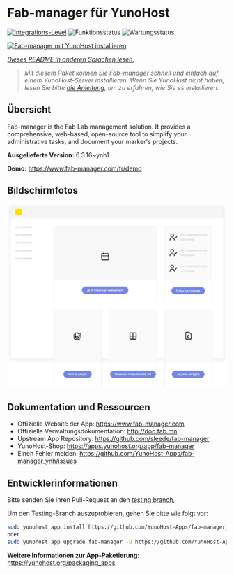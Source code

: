 <!--
N.B.: Diese README wurde automatisch von <https://github.com/YunoHost/apps/tree/master/tools/readme_generator> generiert.
Sie darf NICHT von Hand bearbeitet werden.
-->

# Fab-manager für YunoHost

[![Integrations-Level](https://dash.yunohost.org/integration/fab-manager.svg)](https://dash.yunohost.org/appci/app/fab-manager) ![Funktionsstatus](https://ci-apps.yunohost.org/ci/badges/fab-manager.status.svg) ![Wartungsstatus](https://ci-apps.yunohost.org/ci/badges/fab-manager.maintain.svg)

[![Fab-manager mit YunoHost installieren](https://install-app.yunohost.org/install-with-yunohost.svg)](https://install-app.yunohost.org/?app=fab-manager)

*[Dieses README in anderen Sprachen lesen.](./ALL_README.md)*

> *Mit diesem Paket können Sie Fab-manager schnell und einfach auf einem YunoHost-Server installieren.
Wenn Sie YunoHost nicht haben, lesen Sie bitte [die Anleitung](https://yunohost.org/#/install), um zu erfahren, wie Sie es installieren.*

## Übersicht

Fab-manager is the Fab Lab management solution. It provides a comprehensive, web-based, open-source tool to simplify your administrative tasks, and document your marker's projects.

**Ausgelieferte Version:** 6.3.16~ynh1

**Demo:** <https://www.fab-manager.com/fr/demo>

## Bildschirmfotos

![Bildschirmfotos von Fab-manager](./doc/screenshots/dashboard-mockup.webp)

## Dokumentation und Ressourcen

- Offizielle Website der App: <https://www.fab-manager.com>
- Offizielle Verwaltungsdokumentation: <http://doc.fab.mn>
- Upstream App Repository: <https://github.com/sleede/fab-manager>
- YunoHost-Shop: <https://apps.yunohost.org/app/fab-manager>
- Einen Fehler melden: <https://github.com/YunoHost-Apps/fab-manager_ynh/issues>

## Entwicklerinformationen

Bitte senden Sie Ihren Pull-Request an den [testing branch](https://github.com/YunoHost-Apps/fab-manager_ynh/tree/testing),


Um den Testing-Branch auszuprobieren, gehen Sie bitte wie folgt vor:

```bash
sudo yunohost app install https://github.com/YunoHost-Apps/fab-manager_ynh/tree/testing --debug
oder
sudo yunohost app upgrade fab-manager -u https://github.com/YunoHost-Apps/fab-manager_ynh/tree/testing --debug
```

**Weitere Informationen zur App-Paketierung:** <https://yunohost.org/packaging_apps>
